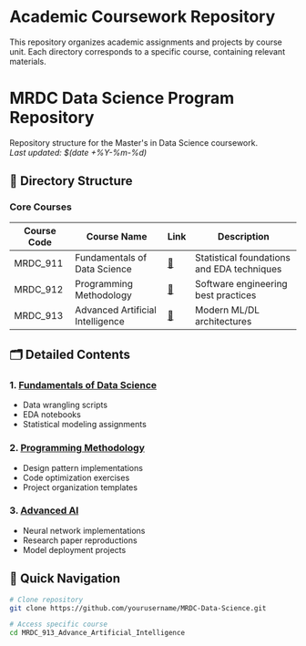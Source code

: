 # Academic Coursework Repository

This repository organizes academic assignments and projects by course unit. Each directory corresponds to a specific course, containing relevant materials.

# MRDC Data Science Program Repository

Repository structure for the Master's in Data Science coursework.  
*Last updated: $(date +%Y-%m-%d)*

## 📂 Directory Structure

### Core Courses
| Course Code | Course Name | Link | Description |
|------------|-------------|------|-------------|
| MRDC_911 | Fundamentals of Data Science | [📁](./MRDC_911_Fundamentals_of_Data_Science) | Statistical foundations and EDA techniques |
| MRDC_912 | Programming Methodology | [📁](./MRDC_912_Programming_Methodology) | Software engineering best practices |
| MRDC_913 | Advanced Artificial Intelligence | [📁](./MRDC_913_Advance_Artificial_Intelligence) | Modern ML/DL architectures |

## 🗂️ Detailed Contents

### 1. [Fundamentals of Data Science](./MRDC_911_Fundamentals_of_Data_Science)
- Data wrangling scripts
- EDA notebooks
- Statistical modeling assignments

### 2. [Programming Methodology](./MRDC_912_Programming_Methodology)  
- Design pattern implementations
- Code optimization exercises
- Project organization templates

### 3. [Advanced AI](./MRDC_913_Advance_Artificial_Intelligence)
- Neural network implementations
- Research paper reproductions
- Model deployment projects

## 🔗 Quick Navigation
```bash
# Clone repository
git clone https://github.com/yourusername/MRDC-Data-Science.git

# Access specific course
cd MRDC_913_Advance_Artificial_Intelligence

